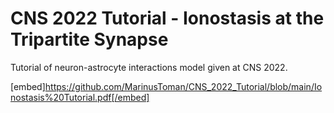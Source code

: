 # CNS 2022 Tutorial - Ionostasis at the Tripartite Synapse
Tutorial of neuron-astrocyte interactions model given at CNS 2022.

[embed]https://github.com/MarinusToman/CNS_2022_Tutorial/blob/main/Ionostasis%20Tutorial.pdf[/embed]

